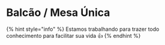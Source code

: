 # Balcão / Mesa Única

{% hint style="info" %}
Estamos trabalhando para trazer todo conhecimento para facilitar sua vida 👍
{% endhint %}
